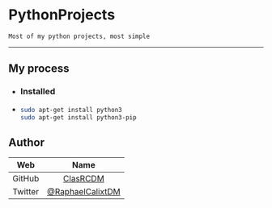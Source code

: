 # PythonProjects
`Most of my python projects, most simple`

<hr>

## My process

- ### Installed

* ```sh
  sudo apt-get install python3
  sudo apt-get install python3-pip
    ```
    
## Author

Web     | Name
------  | :------:
GitHub  | [ClasRCDM](https://github.com/clasrcdm)
Twitter | [@RaphaelCalixtDM](https://twitter.com/RaphaelCalixtDM)
